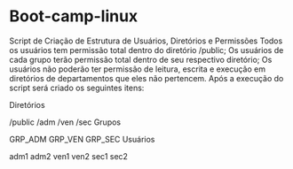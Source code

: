 # Boot-camp-linux
Script de Criação de Estrutura de Usuários, Diretórios e Permissões
Todos os usuários tem permissão total dentro do diretório /public;
Os usuários de cada grupo terão permissão total dentro de seu respectivo diretório;
Os usuários não poderão ter permissão de leitura, escrita e execução em diretórios de departamentos que eles não pertencem.
Após a execução do script será criado os seguintes itens:

Diretórios

/public
/adm
/ven
/sec
Grupos

GRP_ADM
GRP_VEN
GRP_SEC
Usuários

adm1
adm2
ven1
ven2
sec1
sec2
